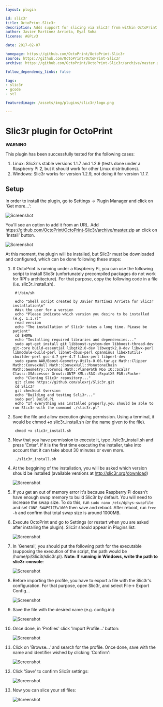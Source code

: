 ```yaml
---
layout: plugin

id: slic3r
title: OctoPrint-Slic3r
description: Adds support for slicing via Slic3r from within OctoPrint
author: Javier Martínez Arrieta, Eyal Soha
license: AGPLv3

date: 2017-02-07

homepage: https://github.com/OctoPrint/OctoPrint-Slic3r
source: https://github.com/OctoPrint/OctoPrint-Slic3r
archive: https://github.com/OctoPrint/OctoPrint-Slic3r/archive/master.zip

follow_dependency_links: false

tags:
- slic3r
- gcode
- stl

featuredimage: /assets/img/plugins/slic3r/logo.png

---
```


# Slic3r plugin for OctoPrint

**WARNING**

This plugin has been successfully tested for the following cases:

1. Linux: Slic3r's stable versions 1.1.7 and 1.2.9 (tests done under a Raspberry Pi 2, but it should work for other Linux distributions).
2. Windows: Slic3r works for version 1.2.9, not doing it for version 1.1.7.

## Setup

In order to install the plugin, go to Settings -> Plugin Manager and click on 'Get more...':

![Screenshot](/assets/img/plugins/slic3r/9NaAl37.png)

You'll see an option to add it from an URL. Add https://github.com/OctoPrint/OctoPrint-Slic3r/archive/master.zip an click on 'Install' button.

![Screenshot](/assets/img/plugins/slic3r/lln2TvT.png)

At this moment, the plugin will be installed, but Slic3r must be downloaded and configured, which can be done following these steps:

1. If OctoPrint is running under a Raspberry Pi, you can use the following script to install Slic3r (unfortunately precompiled packages do not work for RPI's architecture). For that purpose, copy the following code in a file (i.e. slic3r_install.sh).

   <!-- language: lang-sh -->
        #!/bin/sh
      
        echo "Shell script created by Javier Martínez Arrieta for Slic3r installation\n"
        #Ask the user for a version
        echo "Please indicate which version you desire to be installed (e.g. 1.1.7)"
        read version
        echo "The installation of Slic3r takes a long time. PLease be patient"
        cd $HOME
        echo "Installing required libraries and dependencies..."
        sudo apt-get install git libboost-system-dev libboost-thread-dev git-core build-essential libgtk2.0-dev libwxgtk2.8-dev libwx-perl libmodule-build-perl libnet-dbus-perl cpanminus libextutils-cbuilder-perl gcc-4.7 g++-4.7 libwx-perl libperl-dev
        sudo cpanm AAR/Boost-Geometry-Utils-0.06.tar.gz Math::Clipper Math::ConvexHull Math::ConvexHull::MonotoneChain Math::Geometry::Voronoi Math::PlanePath Moo IO::Scalar Class::XSAccessor Growl::GNTP XML::SAX::ExpatXS PAR::Packer
        echo "Cloning Slic3r repository..."
        git clone https://github.com/alexrj/Slic3r.git
        cd Slic3r
        git checkout $version
        echo "Building and testing Scli3r..."
        sudo perl Build.PL
        echo "If everything was installed properly,you should be able to run Slic3r with the command ./slic3r.pl"

2. Save the file and allow execution giving permission. Using a terminal, it would be chmod +x slic3r_install.sh (or the name given to the file).
   <!-- language: lang-sh -->
        chmod +x slic3r_install.sh
  
3. Now that you have permission to execute it, type ./slic3r_install.sh and press 'Enter'. If it is the first time executing the installer, take into account that it can take about 30 minutes or even more.
   <!-- language: lang-sh -->
        ./slic3r_install.sh

4. At the beggining of the installation, you will be asked which version should be installed (available versions at http://slic3r.org/download)

   ![Screenshot](/assets/img/plugins/slic3r/Qa2Dgv7.png)

5. If you get an out of memory error it's because Raspberry Pi doesn't have enough swap memory to build Slic3r by default. You will need to increase the swap size. To do this, run `sudo nano /etc/dphys-swapfile` and set `CONF_SWAPSIZE=1000` then save and reboot. After reboot, run `free -h` and confirm that total swap size is around 1000MB.

6. Execute OctoPrint and go to Settings (or restart when you are asked after installing the plugin). Slic3r should appear in Plugins list:

   ![Screenshot](/assets/img/plugins/slic3r/44yDsJ6.png)

7. In 'General', you should put the following path for the executable (supposing the execution of the script, the path would be /home/pi/Slic3r/slic3r.pl). <b>Note: If running in Windows, write the path to slic3r-console</b>:

   ![Screenshot](/assets/img/plugins/slic3r/1ckQCgL.png)

8. Before importing the profile, you have to export a file with the Slic3r's configuration. For that purpose, open Slic3r, and select File-> Export Config...

   ![Screenshot](/assets/img/plugins/slic3r/41XFyEI.png)

9. Save the file with the desired name (e.g. config.ini):

   ![Screenshot](/assets/img/plugins/slic3r/YzfqRXM.png)

10. Once done, in 'Profiles' click 'Import Profile...' button:

    ![Screenshot](/assets/img/plugins/slic3r/HkbO1G8.png)

11. Click on 'Browse...' and search for the profile. Once done, save with the name and identifier wished by clicking 'Confirm':

    ![Screenshot](/assets/img/plugins/slic3r/7NJmJK3.png)

12. Click 'Save' to confirm Slic3r settings:

    ![Screenshot](/assets/img/plugins/slic3r/HkbO1G8.png)

13. Now you can slice your stl files:

    ![Screenshot](/assets/img/plugins/slic3r/AC1g0un.png)
